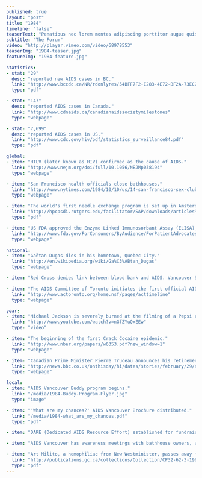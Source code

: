 ```yaml
---
published: true
layout: "post"
title: "1984"
timeline: "false"
teaserText: "Penatibus nec lorem montes adipiscing porttitor augue quis pulvinar velit et? Penatibus nec lorem montes adipiscing porttitor augue quis pulvinar velit et?"
subtitle: "The Forum"
video: "http://player.vimeo.com/video/68978553"
teaserImg: "1984-teaser.jpg"
featureImg: "1984-feature.jpg"

statistics:
- stat: "29"
  desc: "reported new AIDS cases in BC."
  link: "http://www.bccdc.ca/NR/rdonlyres/54BFF7F2-E283-4E72-BF2A-73EC2813F0D1/0/HIV_Annual_Report_2011_20111011.pdf"
  type: "pdf"

- stat: "147"
  desc: "reported AIDS cases in Canada."
  link: "http://www.cdnaids.ca/canadianaidssocietymilestones"
  type: "webpage"

- stat: "7,699"
  desc: "reported AIDS cases in US."
  link: "http://www.cdc.gov/hiv/pdf/statistics_surveillance84.pdf"
  type: "pdf"

global:
- item: "HTLV (later known as HIV) confirmed as the cause of AIDS."
  link: "http://www.nejm.org/doi/full/10.1056/NEJMp038194"
  type: "webpage"

- item: "San Francisco health officials close bathhouses."
  link: "http://www.nytimes.com/1984/10/10/us/14-san-francisco-sex-clubs-told-to-close-to-curb-aids.html"
  type: "webpage"

- item: "The world's first needle exchange program is set up in Amsterdam. Paper, 'Needle Exchange: a brief history.'"
  link: "http://hpcpsdi.rutgers.edu/facilitator/SAP/downloads/articles%20and%20data/History+of+Needle+Exchange.pdf"
  type: "pdf"

- item: "US FDA approved the Enzyme Linked Immunosorbant Assay (ELISA), the first test kit to look for virus antibodies."
  link: "http://www.fda.gov/ForConsumers/ByAudience/ForPatientAdvocates/HIVandAIDSActivities/ucm151074.htm"
  type: "webpage"

national:
- item: "Gaëtan Dugas dies in his hometown, Quebec City."
  link: "http://en.wikipedia.org/wiki/Ga%C3%ABtan_Dugas"
  type: "webpage"

- item: "Red Cross denies link between blood bank and AIDS. Vancouver Sun, Jan 16, 1984 Article No AIDS risk, says Red Cross. Dr. Noel Buskard said 'the data is just not there'."

- item: "The AIDS Committee of Toronto initiates the first official AIDS Awareness Week."
  link: "http://www.actoronto.org/home.nsf/pages/acttimeline"
  type: "webpage"

year:
- item: "Michael Jackson is severely burned at the filming of a Pepsi commercial."
  link: "http://www.youtube.com/watch?v=nGfZYuQxEEw"
  type: "video"

- item: "The beginning of the first Crack Cocaine epidemic."
  link: "http://www.nber.org/papers/w6353.pdf?new_window=1"
  type: "webpage"

- item: "Canadian Prime Minister Pierre Trudeau announces his retirement."
  link: "http://news.bbc.co.uk/onthisday/hi/dates/stories/february/29/newsid_2514000/2514563.stm"
  type: "webpage"

local:
- item: "AIDS Vancouver Buddy program begins."
  link: "/media/1984-Buddy-Program-Flyer.jpg"
  type: "image"

- item: "'What are my chances?' AIDS Vancouver Brochure distributed."
  link: "/media/1984-what_are_my_chances.pdf"
  type: "pdf"

- item: "DARE (Dedicated AIDS Resource Effort) established for fundraising for AIDS in Vancouver."

- item: "AIDS Vancouver has awareness meetings with bathhouse owners, and puts up posters saying, do not donate blood, if you are visiting this bathhouse."

- item: "Art Milito, a hemophiliac from New Westminister, passes away from a HIV+ blood supply and begins Milito inquest."
  link: "http://publications.gc.ca/collections/Collection/CP32-62-3-1997-2E.pdf"
  type: "pdf"
---
```


